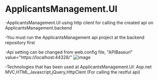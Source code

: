 # ApplicantsManagement.UI
-ApplicantsManagement.UI using http client for calling the created api on ApplicantsManagement.backend


-You must run the ApplicantsManagement api project at the backend repository first


-Api setting can be changed from web.config file,
"APIBaseurl" value="https://localhost:44328/"
![image](https://user-images.githubusercontent.com/95050832/148787583-dbf73a8a-08e5-4013-979b-56d6a0d19948.png)




-Technologies that has been used at ApplicantsManagement.UI:
Asp.net MVC,HTML,Javascript,jQuery,HttpClent (For calling the restful api)

